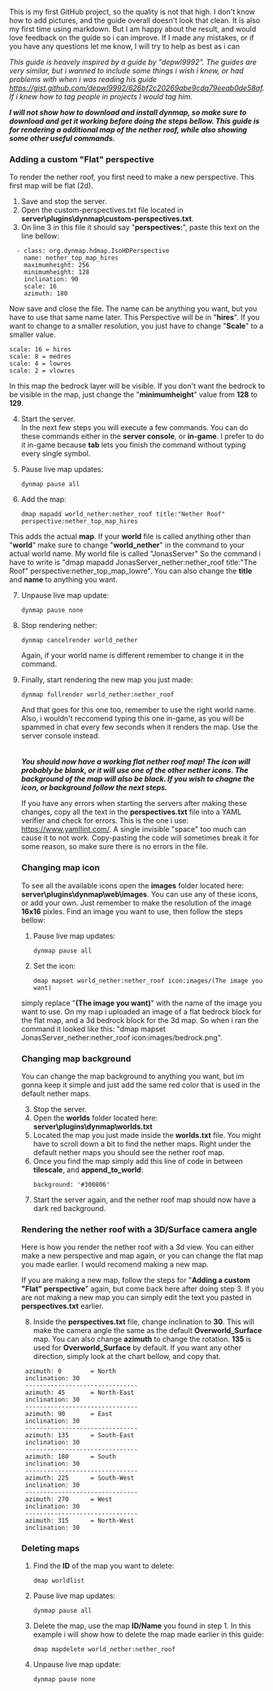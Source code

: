 This is my first GitHub project, so the quality is not that high. I don't know how to add pictures, and the guide overall doesn't look that clean. It is also my first time using markdown. But I am happy about the result, and would love feedback on the guide so i can improve. If I made any mistakes, or if you have any questions let me know, I will try to help as best as i can

_This guide is heavely inspired by a guide by "depwl9992". The guides are very similar, but i wanned to include some things i wish i knew, or had problems with when i was reading his guide https://gist.github.com/depwl9992/626bf2c20269abe9cda79eeab0de58af. If i knew how to tag people in projects I would tag him._

***I will not show how to download and install dynmap, so make sure to download and get it working before doing the steps bellow. This guide is for rendering a additional map of the nether roof, while also showing some other useful commands.***

### **Adding a custom "Flat" perspective**
To render the nether roof, you first need to make a new perspective. This first map will be flat (2d).
1. Save and stop the server.    
2. Open the custom-perspectives.txt file located in **server\plugins\dynmap\custom-perspectives.txt**.
3. On line 3 in this file it should say "**perspectives:**", paste this text on the line bellow:
```
  - class: org.dynmap.hdmap.IsoHDPerspective
    name: nether_top_map_hires
    maximumheight: 256
    minimumheight: 128
    inclination: 90
    scale: 16
    azimuth: 180
```
Now save and close the file. The name can be anything you want, but you have to use that same name later.
This Perspective will be in "**hires**". If you want to change to a smaller resolution, you just have to change "**Scale**" to a smaller value.
```
scale: 16 = hires
scale: 8 = medres
scale: 4 = lowres
scale: 2 = vlowres
```
In this map the bedrock layer will be visible. If you don't want the bedrock to be visible in the map, just change the "**minimumheight**" value from **128** to **129**.

4. Start the server. \
   In the next few steps you will execute a few commands. You can do these commands either in the **server console**, or **in-game**. I prefer to do it in-game because **tab** lets you finish the command without typing every single symbol.  

5. Pause live map updates: 
   ```
   dynmap pause all
   ``` 

6. Add the map:
   ```
   dmap mapadd world_nether:nether_roof title:"Nether Roof" perspective:nether_top_map_hires
   ```
  This adds the actual **map**. If your **world** file is called anything other than "**world**" make sure to change "**world_nether**" in the command to your actual world name. My world file is called "JonasServer" So the command i have to write is "dmap mapadd JonasServer_nether:nether_roof title:"The Roof" perspective:nether_top_map_lowre". You can also change the **title** and **name** to anything you want. 

7. Unpause live map update:
   ```
   dynmap pause none
   ```

8. Stop rendering nether:
   ```
   dynmap cancelrender world_nether
   ```
   Again, if your world name is different remember to change it in the command.
  
9. Finally, start rendering the new map you just made:
    ```
    dynmap fullrender world_nether:nether_roof
    ```
   And that goes for this one too, remember to use the right world name. Also, i wouldn't reccomend typing this one in-game, as you will be spammed in chat every few seconds when it renders the map. Use the server console instead.  \
   \
   \
   ***You should now have a working flat nether roof map! The icon will probably be blank, or it will use one of the other nether icons. The background of the map will also be black. If you wish to chagne the icon, or background follow the next steps.*** 

   If you have any errors when starting the servers after making these changes, copy all the text in the **perspectives.txt** file into a YAML verifier and check for errors. This is the one i use: https://www.yamllint.com/.
   A single invisible "space" too much can cause it to not work. Copy-pasting the code will sometimes break it for some reason, so make sure there is no errors in the file.

  
  
    ### **Changing map icon**
    To see all the available icons open the **images** folder located here: **server\plugins\dynmap\web\images**. You can use any of these icons, or add your own. Just remember to make the resolution of the image **16x16** pixles. Find an image you want to use, then follow the steps bellow:

    1. Pause live map updates: 
       ```
       dynmap pause all
       ``` 
    2. Set the icon:
       ```
       dmap mapset world_nether:nether_roof icon:images/(The image you want)
       ```
      simply replace "**(The image you want)**" with the name of the image you want to use. On my map i uploaded an image of a flat bedrock block for the flat map, and a 3d bedrock block for the 3d map. So when i ran the command it looked like this: "dmap mapset JonasServer_nether:nether_roof icon:images/bedrock.png".

   
    ### **Changing map background**
    You can change the map background to anything you want, but im gonna keep it simple and just add the same red color that is used in the default nether maps. 

    3. Stop the server.
    4. Open the **worlds** folder located here: **server\plugins\dynmap\worlds.txt**
    5. Located the map you just made inside the **worlds.txt** file. You might have to scroll down a bit to find the nether maps. Right under the default nether maps you should see the nether roof map.
    6. Once you find the map simply add this line of code in between **tilescale**, and **append_to_world**:
       ```
       background: '#300806'
       ```
    7. Start the server again, and the nether roof map should now have a dark red background.
        
   ### **Rendering the nether roof with a 3D/Surface camera angle**
   Here is how you render the nether roof with a 3d view. You can either make a new perspective and map again, or you can change the flat map you made earlier. I would recomend making a new map.

    If you are making a new map, follow the steps for "**Adding a custom "Flat" perspective**" again, but come back here after doing step 3. If you are not making a new map you can simply edit the text you pasted in **perspectives.txt** earlier.

    8. Inside the **perspectives.txt** file, change inclination to **30**. This will make the camera angle the same as the default **Overworld_Surface** map. You can also change **azimuth** to change the rotation. **135** is used for **Overworld_Surface** by default. If you want any other direction, simply look at the chart bellow, and copy that.
   ```
    azimuth: 0        = North
    inclination: 30   
    -------------------------------
    azimuth: 45       = North-East
    inclination: 30   
    -------------------------------
    azimuth: 90       = East
    inclination: 30   
    -------------------------------
    azimuth: 135      = South-East
    inclination: 30   
    -------------------------------
    azimuth: 180      = South
    inclination: 30   
    -------------------------------
    azimuth: 225      = South-West
    inclination: 30   
    -------------------------------
    azimuth: 270      = West
    inclination: 30   
    -------------------------------
    azimuth: 315      = North-West
    inclination: 30   
   ```


   ### **Deleting maps**
   1. Find the **ID** of the map you want to delete:
      ```
      dmap worldlist
      ```
   2. Pause live map updates: 
       ```
       dynmap pause all
       ``` 
   3. Delete the map, use the map **ID/Name** you found in step 1. In this example i will show how to delete the map made earlier in this guide:
       ```
       dmap mapdelete world_nether:nether_roof
       ```
   4. Unpause live map update:
      ```
      dynmap pause none
      ```
